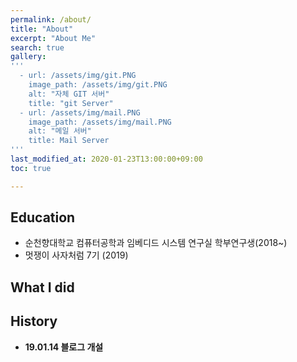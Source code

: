 ```yaml
---
permalink: /about/
title: "About"
excerpt: "About Me"
search: true
gallery:
'''
  - url: /assets/img/git.PNG
    image_path: /assets/img/git.PNG
    alt: "자체 GIT 서버"
    title: "git Server"
  - url: /assets/img/mail.PNG
    image_path: /assets/img/mail.PNG
    alt: "메일 서버"
    title: Mail Server
'''
last_modified_at: 2020-01-23T13:00:00+09:00
toc: true

--- 
```


## Education
 - 순천향대학교 컴퓨터공학과 임베디드 시스템 연구실 학부연구생(2018~)
 - 멋쟁이 사자처럼 7기 (2019)

## What I did


## History

* **19.01.14 블로그 개설**